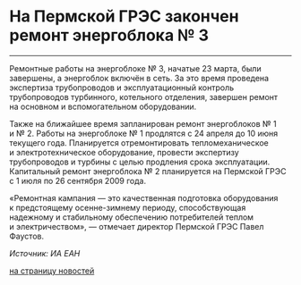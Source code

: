 # На Пермской ГРЭС закончен ремонт энергоблока № 3

****

Ремонтные работы на энергоблоке № 3, начатые 23 марта, были завершены, а
энергоблок включён в сеть. За это время проведена экспертиза трубопроводов и
эксплуатационный контроль трубопроводов турбинного, котельного отделения,
завершен ремонт на основном и вспомогательном оборудовании.

Также на ближайшее время запланирован ремонт энергоблоков № 1 и № 2. Работы на
энергоблоке № 1 продлятся с 24 апреля до 10 июня текущего года. Планируется
отремонтировать тепломеханическое и электротехническое оборудование, провести
экспертизу трубопроводов и турбины с целью продления срока эксплуатации.
Капитальный ремонт энергоблока № 2 планируется на Пермской ГРЭС с 1 июля по 26
сентября 2009 года.

«Ремонтная кампания — это качественная подготовка оборудования к предстоящему
осенне-зимнему периоду, способствующая надежному и стабильному обеспечению
потребителей теплом и электричеством», — отмечает директор Пермской ГРЭС Павел
Фаустов.

_Источник: ИА ЕАН_

[на страницу новостей](http://www.teplokomplekt.com/news.shtml)

